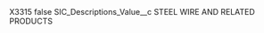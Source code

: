 <?xml version="1.0" encoding="UTF-8"?>
<CustomMetadata xmlns="http://soap.sforce.com/2006/04/metadata" xmlns:xsi="http://www.w3.org/2001/XMLSchema-instance" xmlns:xsd="http://www.w3.org/2001/XMLSchema">
    <label>X3315</label>
    <protected>false</protected>
    <values>
        <field>SIC_Descriptions_Value__c</field>
        <value xsi:type="xsd:string">STEEL WIRE AND RELATED PRODUCTS</value>
    </values>
</CustomMetadata>
